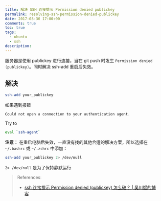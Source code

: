 ```yaml
---
title: 解决 SSH 连接提示 Permission denied publickey
permalink: resolving-ssh-permission-denied-publickey
date: 2017-03-30 17:00:00
comments: true
toc: true
tags:
  - ubuntu
  - ssh
description:
---
```


服务器是使用 publickey 进行连接，当在 git push 时发生 `Permission denied (publickey)`。同时解决 ssh-add 重启后失效。

## 解决

```bash
ssh-add your_publickey
```

如果遇到报错

```
Could not open a connection to your authentication agent.
```

Try to

```bash
eval `ssh-agent`
```

<!--more -->

**注意：** 在重启电脑后失效，一直没有找的其他合适的解决方案，所以选择在 `~/.bashrc` 或 `~/.zshrc` 中添加：

```bash
ssh-add your_publickey 2> /dev/null
```

`2> /dev/null` 是为了保持静默运行

> References:
>
> - [ssh 连接提示 Permission denied (publickey) 怎么破？ | 吴川斌的博客](http://www.mr-wu.cn/ssh-permission-denied-publickey/)
